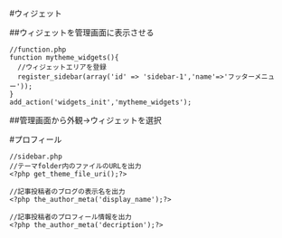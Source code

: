 #ウィジェット

##ウィジェットを管理画面に表示させる
```
//function.php
function mytheme_widgets(){
  //ウィジェットエリアを登録
  register_sidebar(array('id' => 'sidebar-1','name'=>'フッターメニュー'));
}
add_action('widgets_init','mytheme_widgets');
```

##管理画面から外観->ウィジェットを選択

#プロフィール
```
//sidebar.php
//テーマfolder内のファイルのURLを出力
<?php get_theme_file_uri();?>

//記事投稿者のブログの表示名を出力
<?php the_author_meta('display_name');?>

//記事投稿者のプロフィール情報を出力
<?php the_author_meta('decription');?>
```